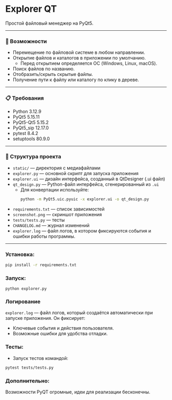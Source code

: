 # Explorer QT

Простой файловый менеджер на PyQt5.

---

### 🚀 Возможности

- Перемещение по файловой системе в любом направлении.
- Открытие файлов и каталогов в приложении по умолчанию.
  - Перед открытием определяется ОС (Windows, Linux, macOS).
- Поиск файлов по названию.
- Отобразить/скрыть скрытые файлы.
- Получение пути к файлу или каталогу по клику в дереве.

---

### 📋 Требования

- Python 3.12.9  
- PyQt5 5.15.11  
- PyQt5-Qt5 5.15.2  
- PyQt5_sip 12.17.0  
- pytest 8.4.2  
- setuptools 80.9.0  

---

### 📂 Структура проекта

- `static/` — директория с медиафайлами  
- `explorer.py` — основной скрипт для запуска приложения  
- `explorer.ui` — дизайн интерфейса, созданный в QtDesigner (.ui файл)  
- `qt_design.py` — Python-файл интерфейса, сгенерированный из `.ui`  
  - Для конвертации используйте:  
    ```bash
    python -m PyQt5.uic.pyuic -x explorer.ui -o qt_design.py
    ```  
- `requirements.txt` — список зависимостей  
- `screenshot.png` — скриншот приложения  
- `tests/tests.py` — тесты  
- `CHANGELOG.md` — журнал изменений
- `explorer.log` — файл логов, в котором фиксируются события и ошибки работы программы.

---

### Установка:
```bash
pip install -r requirements.txt
```
### Запуск:

`python explorer.py`


### Логирование

`explorer.log` — файл логов, который создаётся автоматически при запуске приложения. Он фиксирует:
- Ключевые события и действия пользователя. 
- Возможные ошибки для удобства отладки.

### Тесты:

- Запуск тестов командой: 

```bash 
pytest tests/tests.py
```
### Дополнительно:

Возможности PyQT огромные, идеи для реализации бесконечны. 